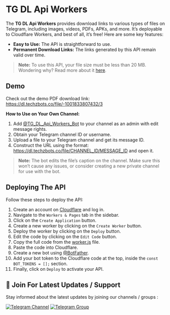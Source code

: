# TG DL Api Workers

The **TG DL Api Workers** provides download links to various types of files on Telegram, including images, videos, PDFs, APKs, and more. It’s deployable to Cloudflare Workers, and best of all, it’s free! Here are some key features:

- **Easy to Use:** The API is straightforward to use.
- **Permanent Download Links:** The links generated by this API remain valid over time.

> **Note:** To use this API, your file size must be less than 20 MB. Wondering why? Read more about it [here](https://core.telegram.org/bots/api#getfile).

## Demo

Check out the demo PDF download link: https://dl.techzbots.co/file/-1001833807432/3

**How to Use on Your Own Channel:**

1. Add [@TG_DL_Api_Workers_Bot](https://telegram.me/TG_DL_Api_Workers_Bot) to your channel as an admin with edit message rights.
2. Obtain your Telegram channel ID or username.
3. Upload a file to your Telegram channel and get its message ID.
4. Construct the URL using the format: https://dl.techzbots.co/file/CHANNEL_ID/MESSAGE_ID and open it.

> **Note:** The bot edits the file’s caption on the channel. Make sure this won’t cause any issues, or consider creating a new private channel for use with the bot.

## Deploying The API

Follow these steps to deploy the API:

1. Create an account on [Cloudflare](https://www.cloudflare.com/) and log in.
2. Navigate to the `Workers & Pages` tab in the sidebar.
3. Click on the `Create Application` button.
4. Create a new worker by clicking on the `Create Worker` button.
5. Deploy the worker by clicking on the `Deploy` button.
6. Edit the code by clicking on the `Edit Code` button.
7. Copy the full code from the [worker.js](./worker.js) file.
8. Paste the code into Cloudflare.
9. Create a new bot using [@BotFather](https://telegram.me/BotFather).
10. Add your bot token to the Cloudflare code at the top, inside the `const BOT_TOKENS = [];` section.
11. Finally, click on `Deploy` to activate your API.

## 🔔 Join For Latest Updates / Support

Stay informed about the latest updates by joining our channels / groups :

[![Telegram Channel](https://img.shields.io/static/v1?label=Join&message=Telegram%20Channel&color=blueviolet&style=for-the-badge&logo=telegram&logoColor=violet)](https://telegram.me/TechZBots) [![Telegram Group](https://img.shields.io/static/v1?label=Join&message=Telegram%20Group&color=blueviolet&style=for-the-badge&logo=telegram&logoColor=violet)](https://telegram.me/TechZBots_Support)